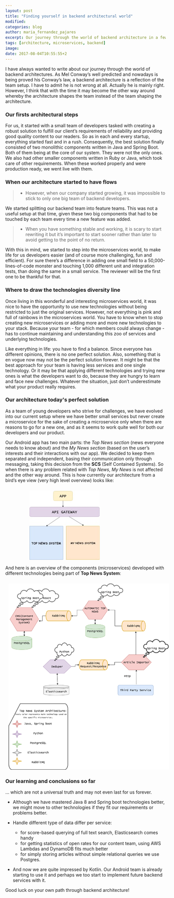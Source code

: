 ```yaml
---
layout: post
title: "Finding yourself in backend architectural world"
modified:
categories: blog
author: maria_fernandez_pajares
excerpt: Our journey through the world of backend architecture in a few words.
tags: [architecture, microservices, backend]
image:
date: 2017-08-04T10:55:55+2
---
```


I have always wanted to write about our journey through the world of backend architectures. As Mel Conway’s well predicted and nowadays is being proved his Conway’s law, a backend architecture is a reflection of the team setup. I have to admit he is not wrong at all. Actually he is mainly right. However, I think that with the time it may become the other way around whereby the architecture shapes the team instead of the team shaping the architecture.

### Our firsts architectural steps

For us, it started with a small team of developers tasked with creating a robust solution to fulfill our client’s requirements of reliability and providing good quality content to our readers. So as in each and every startup, everything started fast and in a rush. Consequently, the best solution finally consisted of two monolithic components written in Java and Spring Boot. Both of them being at the core of our system. They were not the only ones. We also had other smaller components written in Ruby or Java, which took care of other requirements. When these worked properly and were production ready, we went live with them.

### When our architecture started to have flows
> - However, when our company started growing, it was impossible to stick to only one big team of backend developers. 

We started splitting our backend team into feature teams. This was not a useful setup at that time, given these two big components that had to be touched by each team every time a new feature was added.

> - When you have something stable and working, it is scary to start rewriting it but it’s important to start sooner rather than later to avoid getting to the point of no return.

With this in mind, we started to step into the microservices world, to make life for us developers easier (and of course more challenging, fun and efficient). For sure there’s a difference in adding one small field to a 50,000-lines-of-code monster and touching 1,000 different unit and integration tests, than doing the same in a small service. The reviewer will be the first one to be thankful for that.

### Where to draw the technologies diversity line
Once living in this wonderful and interesting microservices world, it was nice to have the opportunity to use new technologies without being restricted to just the original services. However, not everything is pink and full of rainbows in the microservices world. You have to know when to stop creating new microservices or adding more and more new technologies to your stack. Because your team - for which members could always change - has to continue maintaining and understanding this zoo of services and underlying technologies. 

Like everything in life: you have to find a balance. Since everyone has different opinions, there is no one perfect solution. Also, something that is en vogue now may not be the perfect solution forever. It might be that the best approach for your team is having less services and one single technology. Or it may be that applying different technologies and trying new ones is what the developers want to do, because they are hungry to learn and face new challenges. Whatever the situation, just don’t underestimate what your product really requires.

### Our architecture today's perfect solution
As a team of young developers who strive for challenges, we have evolved into our current setup where we have better small services but never create a microservice for the sake of creating a microservice only when there are reasons to go for a new one, and as it seems to work quite well for both our developers and our product.

Our Android app has two main parts: the _Top News section_ (news everyone needs to know about) and the _My News section_ (based on the user’s interests and their interactions with our app). We decided to keep them separated and independent, basing their communication only through messaging, taking this decision from the **SCS** (Self Contained Systems). So when there is any problem related with _Top News_, _My News_ is not affected and the other way around. This is how currently our architecture from a bird’s eye view (very high level overview) looks like:

<img style="margin: auto; margin-left: 15%; margin-top: 10px;" src="/images/blog/upday_architecture/high-level_arch_overview.jpg"/><br/>

And here is an overview of the components (microservices) developed with different technologies being part of **Top News System**:

<img style="margin: auto; margin-left: 2%; margin-top: 10px;" src="/images/blog/upday_architecture/microservices_top_news_system.jpg"/><br/>


### Our learning and conclusions so far

… which are not a universal truth and may not even last for us forever.

- Although we have mastered Java 8 and Spring boot technologies better, we might move to other technologies if they fit our requirements or problems better.

- Handle different type of data differ per service:
    
    -  for score-based querying of full text search, Elasticsearch comes handy
    -  for getting statistics of open rates for our content team, using AWS Lambdas and DynamoDB fits much better
    -  for simply storing articles without simple relational queries we use Postgres.
 
- And now we are quite impressed by Kotlin. Our Android team is already starting to use it and perhaps we too start to implement future backend services with it.

Good luck on your own path through backend architecture!

